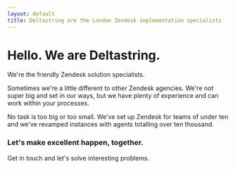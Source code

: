 ```yaml
---
layout: default
title: Deltastring are the London Zendesk implementation specialists
---
```


# Hello. We are Deltastring.

We're the friendly Zendesk solution specialists.

Sometimes we're a little different to other Zendesk agencies. We're not super big and set in our ways, but we have plenty of experience and can work within your processes.

No task is too big or too small. We've set up Zendesk for teams of under ten and we've revamped instances with agents totalling over ten thousand.

### Let's make excellent happen, together.

Get in touch and let's solve interesting problems.